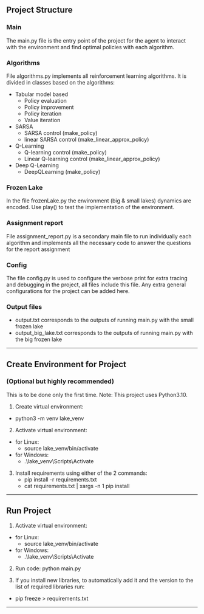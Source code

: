 ## Project Structure

### Main
The main.py file is the entry point of the project for the agent to interact with the 
environment and find optimal policies with each algorithm.

### Algorithms
File algorithms.py implements all reinforcement learning algorithms.
It is divided in classes based on the algorithms:
  - Tabular model based
    - Policy evaluation
    - Policy improvement
    - Policy iteration
    - Value iteration
  - SARSA
    - SARSA control (make_policy)
    - linear SARSA control (make_linear_approx_policy)
  - Q-Learning
    - Q-learning control (make_policy)
    - Linear Q-learning control (make_linear_approx_policy)
  - Deep Q-Learning
    - DeepQLearning (make_policy)

### Frozen Lake
In the file frozenLake.py the environment (big & small lakes) dynamics are encoded.
Use play() to test the implementation of the environment.

### Assignment report 
File assignment_report.py is a secondary main file to run individually each algorithm
and implements all the necessary code to answer the questions for the report assignment

### Config
The file config.py is used to configure the verbose print for extra tracing and
debugging in the project, all files include this file. Any extra general configurations
for the project can be added here.

### Output files
- output.txt corresponds to the outputs of running main.py with the small frozen lake
- output_big_lake.txt corresponds to the outputs of running main.py with the big frozen lake

---

## Create Environment for Project 
### (Optional but highly recommended)

This is to be done only the first time.
Note: This project uses Python3.10.
1. Create virtual environment: 
- python3 -m venv lake_venv

2. Activate virtual environment: 
- for Linux:
  - source lake_venv/bin/activate
- for Windows:
  - .\lake_venv\Scripts\Activate
  
3. Install requirements using either of the 2 commands:
   - pip install -r requirements.txt
   - cat requirements.txt | xargs -n 1 pip install

---

## Run Project

1. Activate virtual environment: 
- for Linux:
  - source lake_venv/bin/activate
- for Windows:
  - .\lake_venv\Scripts\Activate
  
2. Run code: python main.py

3. If you install new libraries, to automatically add it and the version to the list of required libraries run:
- pip freeze > requirements.txt 

---


